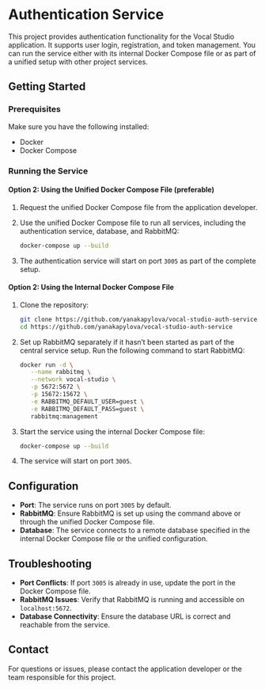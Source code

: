 # Authentication Service

This project provides authentication functionality for the Vocal Studio application. It supports user login, registration, and token management. You can run the service either with its internal Docker Compose file or as part of a unified setup with other project services.

## Getting Started

### Prerequisites

Make sure you have the following installed:
- Docker
- Docker Compose

### Running the Service

#### Option 2: Using the Unified Docker Compose File (preferable)

1. Request the unified Docker Compose file from the application developer.

2. Use the unified Docker Compose file to run all services, including the authentication service, database, and RabbitMQ:
   ```bash
   docker-compose up --build
   ```

3. The authentication service will start on port `3005` as part of the complete setup.

#### Option 2: Using the Internal Docker Compose File

1. Clone the repository:
   ```bash
   git clone https://github.com/yanakapylova/vocal-studio-auth-service
   cd https://github.com/yanakapylova/vocal-studio-auth-service
   ```

2. Set up RabbitMQ separately if it hasn’t been started as part of the central service setup. Run the following command to start RabbitMQ:
   ```bash
   docker run -d \
      --name rabbitmq \
      --network vocal-studio \
      -p 5672:5672 \
      -p 15672:15672 \
      -e RABBITMQ_DEFAULT_USER=guest \
      -e RABBITMQ_DEFAULT_PASS=guest \
      rabbitmq:management
   ```

3. Start the service using the internal Docker Compose file:
   ```bash
   docker-compose up --build
   ```

4. The service will start on port `3005`.

## Configuration

- **Port**: The service runs on port `3005` by default.
- **RabbitMQ**: Ensure RabbitMQ is set up using the command above or through the unified Docker Compose file.
- **Database**: The service connects to a remote database specified in the internal Docker Compose file or the unified configuration.

## Troubleshooting

- **Port Conflicts**: If port `3005` is already in use, update the port in the Docker Compose file.
- **RabbitMQ Issues**: Verify that RabbitMQ is running and accessible on `localhost:5672`.
- **Database Connectivity**: Ensure the database URL is correct and reachable from the service.

## Contact
For questions or issues, please contact the application developer or the team responsible for this project.
